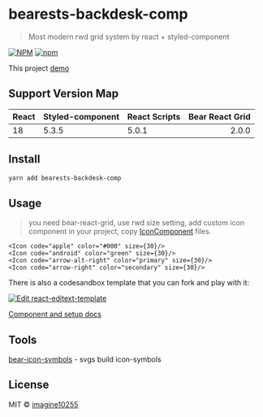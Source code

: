 # bearests-backdesk-comp

> Most modern rwd grid system by react + styled-component


[![NPM](https://img.shields.io/npm/v/bearests-backdesk-comp.svg)](https://www.npmjs.com/package/bearests-backdesk-comp)
[![npm](https://img.shields.io/npm/dm/bearests-backdesk-comp.svg)](https://www.npmjs.com/package/bearests-backdesk-comp)

This project [demo](https://imagine10255.github.io/bearests-backdesk-comp/)

## Support Version Map

React | Styled-component | React Scripts | Bear React Grid | 
------|:-----------------|---------------|----------------:|
18    | 5.3.5            | 5.0.1         |           2.0.0 |

## Install

```bash
yarn add bearests-backdesk-comp
```

## Usage

> you need bear-react-grid, use rwd size setting,
  add custom icon component in your project, copy [IconComponent](./example/src/Icon.tsx) files.

```tsx
<Icon code="apple" color="#000" size={30}/>
<Icon code="android" color="green" size={30}/>
<Icon code="arrow-alt-right" color="primary" size={30}/>
<Icon code="arrow-right" color="secondary" size={30}/>
```


There is also a codesandbox template that you can fork and play with it:

[![Edit react-editext-template](https://codesandbox.io/static/img/play-codesandbox.svg)](https://codesandbox.io/s/bearests-backdesk-comp-lqsn6)

[Component and setup docs](./docs/component.md)


## Tools
[bear-icon-symbols](https://github.com/imagine10255/bear-icon-symbols) - svgs build icon-symbols


## License

MIT © [imagine10255](https://github.com/imagine10255)
